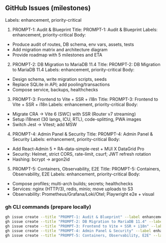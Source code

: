 ## GitHub Issues (milestones)

Labels: enhancement, priority-critical

1) PROMPT-1: Audit & Blueprint
Title: PROMPT-1: Audit & Blueprint
Labels: enhancement, priority-critical
Body:
- Produce audit of routes, DB schema, env vars, assets, tests
- Add migration matrix and architecture diagram
- Provide roadmap with 5 milestones and ETA

2) PROMPT-2: DB Migration to MariaDB 11.4
Title: PROMPT-2: DB Migration to MariaDB 11.4
Labels: enhancement, priority-critical
Body:
- Design schema, write migration scripts, seeds
- Replace SQLite in API; add pooling/transactions
- Compose service, backups, healthchecks

3) PROMPT-3: Frontend to Vite + SSR + i18n
Title: PROMPT-3: Frontend to Vite + SSR + i18n
Labels: enhancement, priority-critical
Body:
- Migrate CRA → Vite 6 (SWC) with SSR (Router v7 streaming)
- Setup i18next (30 langs, ICU, RTL), code-splitting, PWA images
- Switch Jest → Vitest; add MSW

4) PROMPT-4: Admin Panel & Security
Title: PROMPT-4: Admin Panel & Security
Labels: enhancement, priority-critical
Body:
- Add React-Admin 5 + RA-data-simple-rest + MUI X DataGrid Pro
- Security: Helmet, strict CORS, rate-limit, csurf; JWT refresh rotation
- Hashing: bcrypt → argon2id

5) PROMPT-5: Containers, Observability, E2E
Title: PROMPT-5: Containers, Observability, E2E
Labels: enhancement, priority-critical
Body:
- Compose profiles; multi-arch builds; secrets; healthchecks
- Services: nginx (HTTP/3), redis, minio; move uploads to S3
- Observability: Prometheus/Grafana/Loki/Otel; Playwright e2e + visual

### gh CLI commands (prepare locally)
```bash
gh issue create --title "PROMPT-1: Audit & Blueprint" --label enhancement --label priority-critical --body-file docs/github-issues.md
gh issue create --title "PROMPT-2: DB Migration to MariaDB 11.4" --label enhancement --label priority-critical --body "See roadmap and acceptance criteria in docs/."
gh issue create --title "PROMPT-3: Frontend to Vite + SSR + i18n" --label enhancement --label priority-critical --body "See roadmap and acceptance criteria in docs/."
gh issue create --title "PROMPT-4: Admin Panel & Security" --label enhancement --label priority-critical --body "See roadmap and acceptance criteria in docs/."
gh issue create --title "PROMPT-5: Containers, Observability, E2E" --label enhancement --label priority-critical --body "See roadmap and acceptance criteria in docs/."
```




